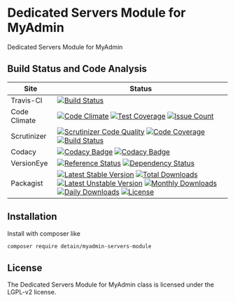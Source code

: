 # Dedicated Servers Module for MyAdmin

Dedicated Servers Module for MyAdmin

## Build Status and Code Analysis

Site          | Status
--------------|---------------------------
Travis-CI     | [![Build Status](https://travis-ci.org/detain/myadmin-servers-module.svg?branch=master)](https://travis-ci.org/detain/myadmin-servers-module)
Code Climate  | [![Code Climate](https://codeclimate.com/github/detain/myadmin-servers-module/badges/gpa.svg)](https://codeclimate.com/github/detain/myadmin-servers-module) [![Test Coverage](https://codeclimate.com/github/detain/myadmin-servers-module/badges/coverage.svg)](https://codeclimate.com/github/detain/myadmin-servers-module/coverage) [![Issue Count](https://codeclimate.com/github/detain/myadmin-servers-module/badges/issue_count.svg)](https://codeclimate.com/github/detain/myadmin-servers-module)
Scrutinizer   | [![Scrutinizer Code Quality](https://scrutinizer-ci.com/g/myadmin-plugins/myadmin-servers-module/badges/quality-score.png?b=master)](https://scrutinizer-ci.com/g/myadmin-plugins/myadmin-servers-module/?branch=master) [![Code Coverage](https://scrutinizer-ci.com/g/myadmin-plugins/myadmin-servers-module/badges/coverage.png?b=master)](https://scrutinizer-ci.com/g/myadmin-plugins/myadmin-servers-module/?branch=master) [![Build Status](https://scrutinizer-ci.com/g/myadmin-plugins/myadmin-servers-module/badges/build.png?b=master)](https://scrutinizer-ci.com/g/myadmin-plugins/myadmin-servers-module/build-status/master)
Codacy        | [![Codacy Badge](https://api.codacy.com/project/badge/Grade/226251fc068f4fd5b4b4ef9a40011d06)](https://www.codacy.com/app/detain/myadmin-servers-module) [![Codacy Badge](https://api.codacy.com/project/badge/Coverage/25fa74eb74c947bf969602fcfe87e349)](https://www.codacy.com/app/detain/myadmin-servers-module?utm_source=github.com&utm_medium=referral&utm_content=detain/myadmin-servers-module&utm_campaign=Badge_Coverage)
VersionEye    | [![Reference Status](https://www.versioneye.com/php/detain:myadmin-servers-module/reference_badge.svg?style=flat)](https://www.versioneye.com/php/detain:myadmin-servers-module/references) [![Dependency Status](https://www.versioneye.com/user/projects/592f7318bafc5500414dfd2a/badge.svg?style=flat-square)](https://www.versioneye.com/user/projects/592f7318bafc5500414dfd2a)
Packagist     | [![Latest Stable Version](https://poser.pugx.org/detain/myadmin-servers-module/version)](https://packagist.org/packages/detain/myadmin-servers-module) [![Total Downloads](https://poser.pugx.org/detain/myadmin-servers-module/downloads)](https://packagist.org/packages/detain/myadmin-servers-module) [![Latest Unstable Version](https://poser.pugx.org/detain/myadmin-servers-module/v/unstable)](//packagist.org/packages/detain/myadmin-servers-module) [![Monthly Downloads](https://poser.pugx.org/detain/myadmin-servers-module/d/monthly)](https://packagist.org/packages/detain/myadmin-servers-module) [![Daily Downloads](https://poser.pugx.org/detain/myadmin-servers-module/d/daily)](https://packagist.org/packages/detain/myadmin-servers-module) [![License](https://poser.pugx.org/detain/myadmin-servers-module/license)](https://packagist.org/packages/detain/myadmin-servers-module)


## Installation

Install with composer like

```sh
composer require detain/myadmin-servers-module
```

## License

The Dedicated Servers Module for MyAdmin class is licensed under the LGPL-v2 license.

